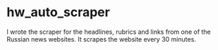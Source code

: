 # hw_auto_scraper

I wrote the scraper for the headlines, rubrics and links from one of the Russian news websites. 
It scrapes the website every 30 minutes. 
 
